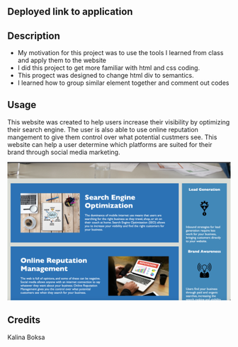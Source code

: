 # <Horiseon>

## Deployed link to application


## Description

- My motivation for this project was to use the tools I learned from class and apply them to the website
- I did this project to get more familiar with html and css coding.
- This progect was designed to change html div to semantics.
- I learned how to group similar element together and comment out codes

## Usage

This website was created to help users increase their visibility by optimizing their search engine. The user is also able to use online reputation mangement to give them control over what potential custmers see. This website can help a user determine which platforms are suited for their brand through social media marketing.

![alt text](assets/images/Horiseon.png)

## Credits

Kalina Boksa

